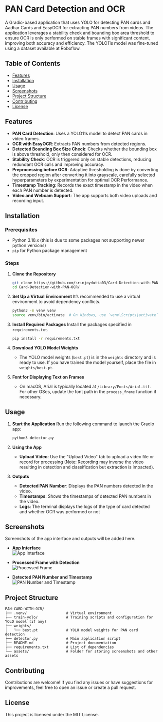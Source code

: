 # PAN Card Detection and OCR

A Gradio-based application that uses YOLO for detecting PAN cards and Aadhar Cards and EasyOCR for extracting PAN numbers from videos. The application leverages a stability check and bounding box area threshold to ensure OCR is only performed on stable frames with significant content, improving both accuracy and efficiency. The YOLO11s model was fine-tuned using a dataset available at Roboflow.

## Table of Contents
- [Features](#features)
- [Installation](#installation)
- [Usage](#usage)
- [Screenshots](#screenshots)
- [Project Structure](#project-structure)
- [Contributing](#contributing)
- [License](#license)

## Features

- **PAN Card Detection**: Uses a YOLO11s model to detect PAN cards in video frames.
- **OCR with EasyOCR**: Extracts PAN numbers from detected regions.
- **Detected Bounding Box Size Check**: Checks whether the bounding box is above threshold, only then considered for OCR.
- **Stability Check**: OCR is triggered only on stable detections, reducing redundant OCR calls and improving accuracy.
- **Preprocessing before OCR**: Adaptive thresholding is done by converting the cropped region after converting it into grayscale, carefully selected hyperparameters by experimentation for optimal OCR Performance.
- **Timestamp Tracking**: Records the exact timestamp in the video when each PAN number is detected.
- **Video and Webcam Support**: The app supports both video uploads and recording input.

## Installation

### Prerequisites
- Python 3.10.x (this is due to some packages not supporting newer python versions)
- `pip` for Python package management

### Steps

1. **Clone the Repository**
   ```bash
   git clone https://github.com/srinjoydutta03/Card-Detection-with-PAN-OCR.git
   cd Card-Detection-with-PAN-OCR/
   ```

2. **Set Up a Virtual Environment**
   It’s recommended to use a virtual environment to avoid dependency conflicts.
   ```bash
   python3 -m venv venv
   source venv/bin/activate  # On Windows, use `venv\Scripts\activate`
   ```

3. **Install Required Packages**
   Install the packages specified in `requirements.txt`.
   ```bash
   pip install -r requirements.txt
   ```

4. **Download YOLO Model Weights**
   - The YOLO model weights (`best.pt`) is in the `weights` directory and is ready to use. If you have trained the model yourself, place the file in `weights/best.pt`.

5. **Font for Displaying Text on Frames**
   - On macOS, Arial is typically located at `/Library/Fonts/Arial.ttf`. For other OSes, update the font path in the `process_frame` function if necessary.

## Usage

1. **Start the Application**
   Run the following command to launch the Gradio app:
   ```bash
   python3 detector.py
   ```

2. **Using the App**
   - **Upload Video**: Use the "Upload Video" tab to upload a video file or record for processing (Note: Recording may inverse the video resulting in detection and classification but extraction is impacted).

3. **Outputs**
   - **Detected PAN Number**: Displays the PAN numbers detected in the video.
   - **Timestamps**: Shows the timestamps of detected PAN numbers in the video.
   - **Logs**: The terminal displays the logs of the type of card detected and whether OCR was performed or not

## Screenshots

Screenshots of the app interface and outputs will be added here.

- **App Interface**  
  ![App Interface](assets/app_interface.png)

- **Processed Frame with Detection**  
  ![Processed Frame](assets/processed_frame.png)

- **Detected PAN Number and Timestamp**  
  ![PAN Number and Timestamp](assets/pan_number_timestamp.png)

## Project Structure

```
PAN-CARD-WITH-OCR/
├── .venv/                  # Virtual environment
├── train-yolo/             # Training scripts and configuration for YOLO model (if any)
├── weights/
│   └── best.pt             # YOLO model weights for PAN card detection
├── detector.py             # Main application script
├── README.md               # Project documentation
├── requirements.txt        # List of dependencies
└── assets/                 # Folder for storing screenshots and other assets
```

## Contributing

Contributions are welcome! If you find any issues or have suggestions for improvements, feel free to open an issue or create a pull request.


## License

This project is licensed under the MIT License.
```